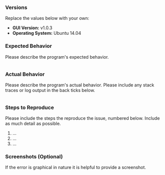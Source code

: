 ### Versions

Replace the values below with your own:

- **GUI Version:** v1.0.3
- **Operating System:** Ubuntu 14.04

### Expected Behavior

Please describe the program's expected behavior.

```

```

### Actual Behavior

Please describe the program's actual behavior. Please include any stack traces
or log output in the back ticks below.

```

```

### Steps to Reproduce

Please include the steps the reproduce the issue, numbered below. Include as
much detail as possible.

1. ...
2. ...
3. ...

### Screenshots (Optional)

If the error is graphical in nature it is helpful to provide a screenshot. 
